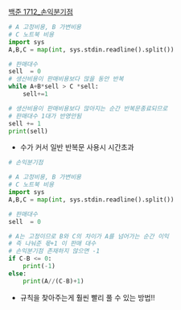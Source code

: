 [백준 1712_손익분기점](https://www.acmicpc.net/problem/1712)





```python
# A 고정비용, B 가변비용
# C 노트북 비용
import sys
A,B,C = map(int, sys.stdin.readline().split())

# 판매대수
sell  = 0
# 생산비용이 판매비용보다 많을 동안 반복
while A+B*sell > C *sell:
    sell+=1

# 생산비용이 판매비용보다 많아지는 순간 반복문종료되므로
# 판매대수 1대가 반영안됨
sell += 1
print(sell)
```

- 수가 커서 일반 반복문 사용시 시간초과



```python
# 손익분기점

# A 고정비용, B 가변비용
# C 노트북 비용
import sys
A,B,C = map(int, sys.stdin.readline().split())

# 판매대수
sell  = 0

# A는 고정이므로 B와 C의 차이가 A를 넘어가는 순간 이익
# 즉 나눠준 몫+1 이 판매 대수
# 손익분기점 존재하지 않으면 -1
if C-B <= 0:
    print(-1)
else:
    print(A//(C-B)+1)
```

- 규칙을 찾아주는게 훨씬 빨리 풀 수 있는 방법!!
